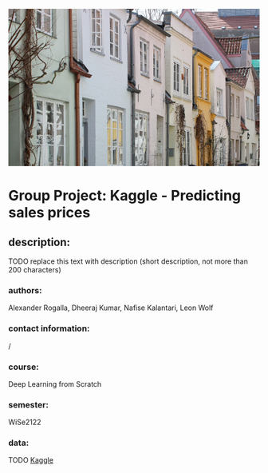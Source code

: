 ![House price header image](preview/houses.jpg)
# Group Project: Kaggle - Predicting sales prices

## description:
TODO
replace this text with description (short description, not more than 200 characters)


### authors:
Alexander Rogalla, Dheeraj Kumar, Nafise Kalantari, Leon Wolf


### contact information:
/

### course:
Deep Learning from Scratch


### semester:
WiSe2122

### data:
TODO
[Kaggle](https://www.kaggle.com/c/house-prices-advanced-regression-techniques)

